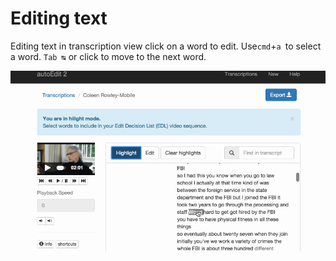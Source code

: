 # Editing text 

Editing text in transcription view click on a word to edit. Use`cmd`+`a `to select a word. `Tab ↹` or click to move to the next word.

![](/assets/editing.gif)




